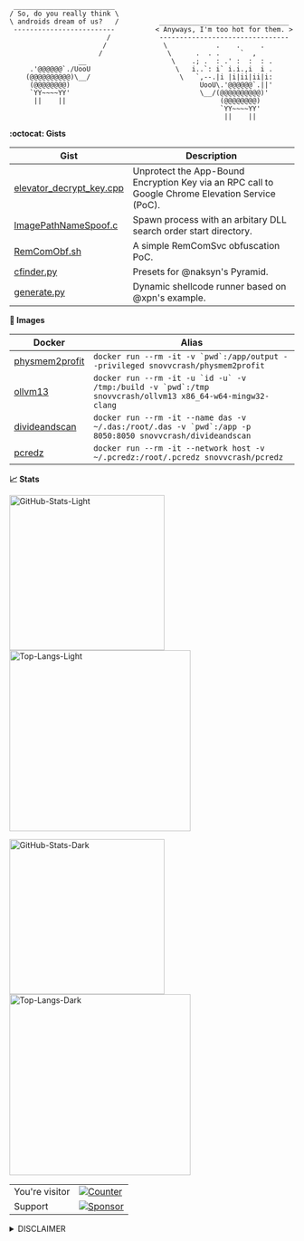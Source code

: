 ```
 _________________________
/ So, do you really think \
\ androids dream of us?   /          ________________________________
 -------------------------          < Anyways, I'm too hot for them. >
                        /            --------------------------------
                       /              \            .    .     .
                      /                \      .  . .     `  ,
                 __                     \    .; .  : .' :  :  : .
     .'@@@@@@`./UooU                     \   i..`: i` i.i.,i  i .
    (@@@@@@@@@@)\__/                      \   `,--.|i |i|ii|ii|i:
     (@@@@@@@@)                                UooU\.'@@@@@@`.||'
     `YY~~~~YY'                                \__/(@@@@@@@@@@)'
      ||    ||                                      (@@@@@@@@)
                                                    `YY~~~~YY'
                                                     ||    ||
```

**:octocat: Gists**

| **Gist**                                                                                        | **Description**                                                                                  |
|-------------------------------------------------------------------------------------------------|--------------------------------------------------------------------------------------------------|
| [elevator_decrypt_key.cpp](https://gist.github.com/snovvcrash/caded55a318bbefcb6cc9ee30e82f824) | Unprotect the App-Bound Encryption Key via an RPC call to Google Chrome Elevation Service (PoC). |
| [ImagePathNameSpoof.c](https://gist.github.com/snovvcrash/3d5008d7e46d1cc60f0f8bdc8cdb66a5)     | Spawn process with an arbitary DLL search order start directory.                                 |
| [RemComObf.sh](https://gist.github.com/snovvcrash/123945e8f06c7182769846265637fedb)             | A simple RemComSvc obfuscation PoC.                                                              |
| [cfinder.py](https://gist.github.com/snovvcrash/39263ccae8e07210c3f87c9472b4c908)               | Presets for @naksyn's Pyramid.                                                                   |
| [generate.py](https://gist.github.com/snovvcrash/35773330434e738bd86155894338ba4f)              | Dynamic shellcode runner based on @xpn's example.                                                |

**:whale: Images**

| **Docker**                                                                           | **Alias**                                                                                                     |
|--------------------------------------------------------------------------------------|---------------------------------------------------------------------------------------------------------------|
| [physmem2profit](https://hub.docker.com/repository/docker/snovvcrash/physmem2profit) | ```docker run --rm -it -v `pwd`:/app/output --privileged snovvcrash/physmem2profit```                         |
| [ollvm13](https://hub.docker.com/repository/docker/snovvcrash/ollvm13)               | ```docker run --rm -it -u `id -u` -v /tmp:/build -v `pwd`:/tmp snovvcrash/ollvm13 x86_64-w64-mingw32-clang``` |
| [divideandscan](https://hub.docker.com/repository/docker/snovvcrash/divideandscan)   | ```docker run --rm -it --name das -v ~/.das:/root/.das -v `pwd`:/app -p 8050:8050 snovvcrash/divideandscan``` |
| [pcredz](https://hub.docker.com/repository/docker/snovvcrash/pcredz)                 | ```docker run --rm -it --network host -v ~/.pcredz:/root/.pcredz snovvcrash/pcredz```                         |

**:chart_with_upwards_trend: Stats**

<a href="https://github.com/snovvcrash#gh-light-mode-only"><img src="https://github-readme-stats.vercel.app/api?username=snovvcrash&show_icons=true&hide_rank=true&theme=swift#gh-light-mode-only" width="274px" alt="GitHub-Stats-Light" /></a>
<a href="https://github.com/snovvcrash#gh-light-mode-only"><img src="https://github-readme-stats.vercel.app/api/top-langs?username=snovvcrash&layout=compact&theme=swift#gh-light-mode-only" width="320px" alt="Top-Langs-Light" /></a>

<a href="https://github.com/snovvcrash#gh-dark-mode-only"><img src="https://github-readme-stats.vercel.app/api?username=snovvcrash&show_icons=true&hide_rank=true&theme=cobalt#gh-dark-mode-only" width="274px" alt="GitHub-Stats-Dark" /></a>
<a href="https://github.com/snovvcrash#gh-dark-mode-only"><img src="https://github-readme-stats.vercel.app/api/top-langs?username=snovvcrash&layout=compact&theme=cobalt#gh-dark-mode-only" width="320px" alt="Top-Langs-Dark" /></a>

<table>
  <tr>
    <td>You're visitor</td>
    <td><a href="https://github.com/snovvcrash"><img src="https://profile-counter.glitch.me/snovvcrash/count.svg" alt="Counter" /></a></td>
  </tr>
  <tr>
    <td>Support</td>
    <td><a href="https://boosty.to/snovvcrash"><img src="https://img.shields.io/badge/sponsor-%f0%9f%a4%8d-c45a93?style=for-the-badge&logo=github" alt="Sponsor" /></a></td>
  </tr>
</table>

<details>
  <summary>DISCLAIMER</summary>

  > All the tools associated with this GitHub account are provided for educational and research purposes only. The owner of the account is not responsible for any illegal use of any of the related tooling.
</details>
